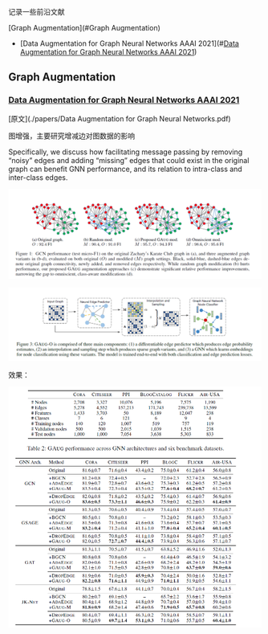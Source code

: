 

记录一些前沿文献



[Graph Augmentation](#Graph Augmentation)

+ [Data Augmentation for Graph Neural Networks  AAAI 2021](#[Data Augmentation for Graph Neural Networks   AAAI 2021](https://arxiv.org/abs/2010.04740))





## Graph Augmentation



###  [Data Augmentation for Graph Neural Networks   AAAI 2021](https://arxiv.org/abs/2010.04740)

[原文](./papers/Data Augmentation for Graph Neural Networks.pdf)

图增强，主要研究增减边对图数据的影响

Specifically, we discuss how facilitating message passing by removing “noisy” edges and adding “missing” edges that could exist in the original graph can benefit GNN performance, and its relation to intra-class and inter-class edges.

![](./img/image-20201222162105995.png)

![image-20201222163149287](./img/image-20201222163149287.png)



效果：

![image-20201222163311604](./img/image-20201222163311604.png)

